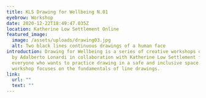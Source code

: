 ```yaml
---
title: KLS Drawing for Wellbeing N.01
eyebrow: Workshop
date: 2020-12-22T18:49:47.035Z
location: Katherine Low Settlement Online
featured_image:
  image: /assets/uploads/drawing03.jpg
  alt: Two black lines continuous drawings of a human face
introduction: Drawing for Wellbeing is a series of creative workshops developed
  by Adalberto Lonardi in collaboration with Katherine Low Settlement for
  everyone who wants to practice drawing in a safe and inclusive space. This
  workshop focuses on the fundamentals of line drawings.
link:
  url: ""
  text: ""
---
```

